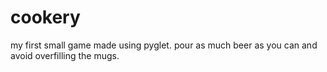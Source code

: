 # cookery
my first small game made using pyglet. pour as much beer as you can and avoid overfilling the mugs.
